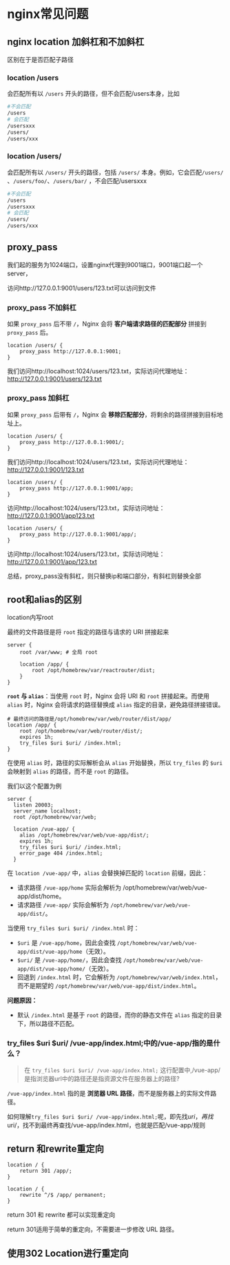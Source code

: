 # nginx常见问题

## nginx location 加斜杠和不加斜杠

区别在于是否匹配子路径

### location /users

 会匹配所有以 `/users` 开头的路径，但不会匹配/users本身，比如

```sh
#不会匹配
/users 
# 会匹配
/usersxxx
/users/
/users/xxx
```

### location /users/ 

会匹配所有以 `/users/` 开头的路径，包括 `/users/` 本身。例如，它会匹配`/users/` 、`/users/foo/`、`/users/bar/` ，不会匹配/usersxxx

```sh
#不会匹配
/users
/usersxxx
# 会匹配
/users/
/users/xxx
```



## proxy_pass

我们起的服务为1024端口，设置nginx代理到9001端口，9001端口起一个server，

访问http://127.0.0.1:9001/users/123.txt可以访问到文件

### proxy_pass 不加斜杠

如果 `proxy_pass` 后不带 `/`，Nginx 会将 **客户端请求路径的匹配部分** 拼接到 `proxy_pass` 后。

```nginx
location /users/ {
    proxy_pass http://127.0.0.1:9001;
}
```

我们访问http://localhost:1024/users/123.txt，实际访问代理地址：http://127.0.0.1:9001/users/123.txt

### proxy_pass 加斜杠

如果 `proxy_pass` 后带有 `/`，Nginx 会 **移除匹配部分**，将剩余的路径拼接到目标地址上。

```nginx
location /users/ {
    proxy_pass http://127.0.0.1:9001/;
}
```

我们访问http://localhost:1024/users/123.txt，实际访问代理地址：http://127.0.0.1:9001/123.txt

```nginx
location /users/ {
    proxy_pass http://127.0.0.1:9001/app;
}
```

访问http://localhost:1024/users/123.txt，实际访问地址：http://127.0.0.1:9001/app123.txt

```nginx
location /users/ {
    proxy_pass http://127.0.0.1:9001/app/;
}
```

访问http://localhost:1024/users/123.txt，实际访问地址：http://127.0.0.1:9001/app/123.txt

总结，proxy_pass没有斜杠，则只替换ip和端口部分，有斜杠则替换全部



## root和alias的区别

location内写root

最终的文件路径是将 `root` 指定的路径与请求的 URI 拼接起来

```nginx
server {
    root /var/www; # 全局 root

    location /app/ {
        root /opt/homebrew/var/reactrouter/dist;
    }
}
```



**`root` 与 `alias`**：当使用 `root` 时，Nginx 会将 URI 和 `root` 拼接起来。而使用 `alias` 时，Nginx 会将请求的路径替换成 `alias` 指定的目录，避免路径拼接错误。

```nginx
# 最终访问的路径是/opt/homebrew/var/web/router/dist/app/
location /app/ {
    root /opt/homebrew/var/web/router/dist/;
    expires 1h;
    try_files $uri $uri/ /index.html;
}
```



在使用 `alias` 时，路径的实际解析会从 `alias` 开始替换，所以 `try_files` 的 `$uri` 会映射到 `alias` 的路径，而不是 `root` 的路径。

我们以这个配置为例

```nginx
server {
  listen 20003;
  server_name localhost;
  root /opt/homebrew/var/web;

  location /vue-app/ {
    alias /opt/homebrew/var/web/vue-app/dist/;
    expires 1h;
    try_files $uri $uri/ /index.html;
    error_page 404 /index.html;
  }
```

在 `location /vue-app/` 中，`alias` 会替换掉匹配的 `location` 前缀，因此：

- 请求路径 `/vue-app/home` 实际会解析为 /opt/homebrew/var/web/vue-app/dist/home。
- 请求路径 `/vue-app/` 实际会解析为 `/opt/homebrew/var/web/vue-app/dist/`。

当使用 `try_files $uri $uri/ /index.html` 时：

- `$uri` 是 `/vue-app/home`，因此会查找 `/opt/homebrew/var/web/vue-app/dist/vue-app/home`（无效）。
- `$uri/` 是 `/vue-app/home/`，因此会查找 `/opt/homebrew/var/web/vue-app/dist/vue-app/home/`（无效）。
- 回退到 `/index.html` 时，它会解析为 `/opt/homebrew/var/web/index.html`，而不是期望的 `/opt/homebrew/var/web/vue-app/dist/index.html`。

**问题原因：**

- 默认 `/index.html` 是基于 `root` 的路径，而你的静态文件在 `alias` 指定的目录下，所以路径不匹配。

### try_files $uri $uri/ /vue-app/index.html;中的/vue-app/指的是什么？

> 在 `try_files $uri $uri/ /vue-app/index.html;` 这行配置中,/vue-app/是指浏览器url中的路径还是指资源文件在服务器上的路径?

`/vue-app/index.html` 指的是 **浏览器 URL 路径**，而不是服务器上的实际文件路径。

如何理解`try_files $uri $uri/ /vue-app/index.html;`呢，即先找$uri，再找$uri/，找不到最终再查找/vue-app/index.html，也就是匹配/vue-app/规则



## return 和rewrite重定向

```nginx
location / {
    return 301 /app/;
}

location / {
    rewrite ^/$ /app/ permanent;
}
```

return 301 和 rewrite 都可以实现重定向

return 301适用于简单的重定向，不需要进一步修改 URL 路径。



## 使用302 Location进行重定向



